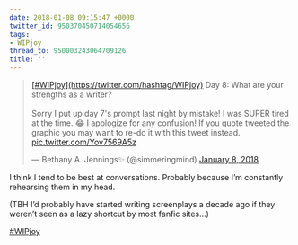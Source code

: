 ```yaml
---
date: 2018-01-08 09:15:47 +0000
twitter_id: 950370450714054656
tags:
- WIPjoy
thread_to: 950003243064709126
title: ''
---
```


<blockquote class="twitter-tweet"><p lang="en" dir="ltr"><a href="https://twitter.com/hashtag/WIPjoy?src=hash&amp;ref_src=twsrc%5Etfw">[#WIPjoy](https://twitter.com/hashtag/WIPjoy)</a> Day 8: What are your strengths as a writer?<br><br>Sorry I put up day 7&#39;s prompt last night by mistake! I was SUPER tired at the time. 😂 I apologize for any confusion! If you quote tweeted the graphic you may want to re-do it with this tweet instead. <a href="https://t.co/Yov7569A5z">pic.twitter.com/Yov7569A5z</a></p>&mdash; Bethany A. Jennings✨ (@simmeringmind) <a href="https://twitter.com/simmeringmind/status/950354151564828672?ref_src=twsrc%5Etfw">January 8, 2018</a></blockquote>
<script async src="https://platform.twitter.com/widgets.js" charset="utf-8"></script>

I think I tend to be best at conversations. Probably because I’m constantly rehearsing them in my head.

(TBH I’d probably have started writing screenplays a decade ago if they weren’t seen as a lazy shortcut by most fanfic sites…)

 [#WIPjoy](https://twitter.com/hashtag/WIPjoy)

